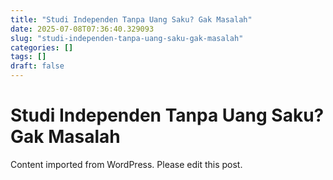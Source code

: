 ```yaml
---
title: "Studi Independen Tanpa Uang Saku? Gak Masalah"
date: 2025-07-08T07:36:40.329093
slug: "studi-independen-tanpa-uang-saku-gak-masalah"
categories: []
tags: []
draft: false
---
```


# Studi Independen Tanpa Uang Saku? Gak Masalah

Content imported from WordPress. Please edit this post.
